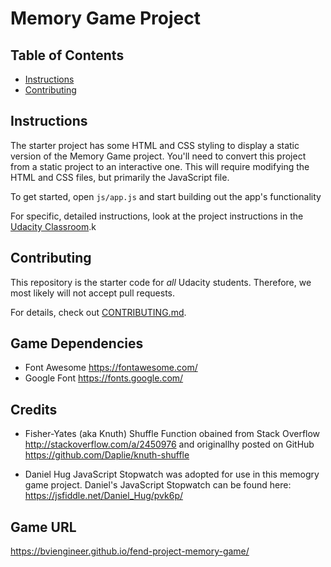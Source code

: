 # Memory Game Project

## Table of Contents

* [Instructions](#instructions)
* [Contributing](#contributing)

## Instructions

The starter project has some HTML and CSS styling to display a static version of the Memory Game project. You'll need to convert this project from a static project to an interactive one. This will require modifying the HTML and CSS files, but primarily the JavaScript file.

To get started, open `js/app.js` and start building out the app's functionality

For specific, detailed instructions, look at the project instructions in the [Udacity Classroom](https://classroom.udacity.com/me).k

## Contributing

This repository is the starter code for _all_ Udacity students. Therefore, we most likely will not accept pull requests.

For details, check out [CONTRIBUTING.md](CONTRIBUTING.md).

## Game Dependencies
* Font Awesome https://fontawesome.com/
* Google Font https://fonts.google.com/

## Credits
* Fisher-Yates (aka Knuth) Shuffle Function obained from Stack Overflow http://stackoverflow.com/a/2450976 and originallhy posted on GitHub https://github.com/Daplie/knuth-shuffle

* Daniel Hug JavaScript Stopwatch was adopted for use in this memogry game project. Daniel's JavaScript Stopwatch can be found here: https://jsfiddle.net/Daniel_Hug/pvk6p/

## Game URL
https://bviengineer.github.io/fend-project-memory-game/


